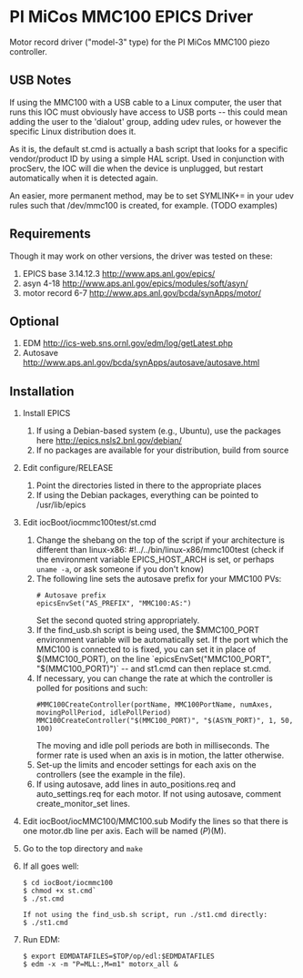 PI MiCos MMC100 EPICS Driver
============================

Motor record driver ("model-3" type) for the PI MiCos MMC100 piezo controller.

USB Notes
---------

If using the MMC100 with a USB cable to a Linux computer, the user that runs this IOC
must obviously have access to USB ports -- this could mean adding the user to the 'dialout'
group, adding udev rules, or however the specific Linux distribution does it.

As it is, the default st.cmd is actually a bash script that looks for a specific vendor/product ID
by using a simple HAL script. Used in conjunction with procServ, the IOC will die when the device
is unplugged, but restart automatically when it is detected again.

An easier, more permanent method, may be to set SYMLINK+= in your udev rules such that 
/dev/mmc100 is created, for example. (TODO examples)

Requirements
------------

Though it may work on other versions, the driver was tested on these:

1. EPICS base 3.14.12.3 http://www.aps.anl.gov/epics/
2. asyn 4-18 http://www.aps.anl.gov/epics/modules/soft/asyn/
3. motor record 6-7 http://www.aps.anl.gov/bcda/synApps/motor/

Optional
--------

1. EDM http://ics-web.sns.ornl.gov/edm/log/getLatest.php
2. Autosave http://www.aps.anl.gov/bcda/synApps/autosave/autosave.html

Installation
------------

1. Install EPICS
    1. If using a Debian-based system (e.g., Ubuntu), use the packages here http://epics.nsls2.bnl.gov/debian/
    2. If no packages are available for your distribution, build from source
2. Edit configure/RELEASE
    1. Point the directories listed in there to the appropriate places
    2. If using the Debian packages, everything can be pointed to /usr/lib/epics
3. Edit iocBoot/iocmmc100test/st.cmd
    1. Change the shebang on the top of the script if your architecture is different than linux-x86:
        #!../../bin/linux-x86/mmc100test
        (check if the environment variable EPICS_HOST_ARCH is set, or perhaps `uname -a`, or ask someone if
         you don't know)
    2. The following line sets the autosave prefix for your MMC100 PVs:
        ```
        # Autosave prefix
        epicsEnvSet("AS_PREFIX", "MMC100:AS:")
        ```
       Set the second quoted string appropriately.
    3. If the find_usb.sh script is being used, the $MMC100_PORT environment variable will be automatically set. 
        If the port which the MMC100 is connected to is fixed, you can set it in place of $(MMC100_PORT), on the line
        `epicsEnvSet("MMC100_PORT", "$(MMC100_PORT)")` -- and st1.cmd can then replace st.cmd. 
    5. If necessary, you can change the rate at which the controller is polled for positions and such:
        ```
        #MMC100CreateController(portName, MMC100PortName, numAxes, movingPollPeriod, idlePollPeriod)
        MMC100CreateController("$(MMC100_PORT)", "$(ASYN_PORT)", 1, 50, 100)
        ```
        The moving and idle poll periods are both in milliseconds. The former rate is used when an axis is in motion, the latter otherwise.
    6. Set-up the limits and encoder settings for each axis on the controllers (see the example in the file).
    7.  If using autosave, add lines in auto_positions.req and auto_settings.req for each motor. If not using autosave, comment create_monitor_set lines.
4.  Edit iocBoot/iocMMC100/MMC100.sub
    Modify the lines so that there is one motor.db line per axis. Each will be named $(P)$(M).
5. Go to the top directory and `make`
6. If all goes well:
    ```
    $ cd iocBoot/iocmmc100
    $ chmod +x st.cmd`
    $ ./st.cmd

    If not using the find_usb.sh script, run ./st1.cmd directly:
    $ ./st1.cmd
    ```

7. Run EDM:
    ```
    $ export EDMDATAFILES=$TOP/op/edl:$EDMDATAFILES
    $ edm -x -m "P=MLL:,M=m1" motorx_all &
    ```
